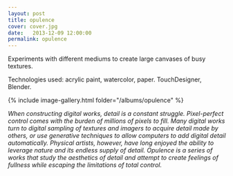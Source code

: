 ```yaml
---
layout: post
title: opulence
cover: cover.jpg
date:   2013-12-09 12:00:00
permalink: opulence
---
```


Experiments with different mediums to create large canvases of busy textures.
<!--more-->
Technologies used: acrylic paint, watercolor, paper. TouchDesigner, Blender.

{% include image-gallery.html folder="/albums/opulence" %}

_When constructing digital works, detail is a constant struggle. Pixel-perfect control comes with the burden of millions of pixels to fill. Many digital works turn to digital sampling of textures and imagers to acquire detail made by others, or use generative techniques to allow computers to add digital detail automatically. Physical artists, however, have long enjoyed the ability to leverage nature and its endless supply of detail. Opulence is a series of works that study the aesthetics of detail and attempt to create feelings of fullness while escaping the limitations of total control._